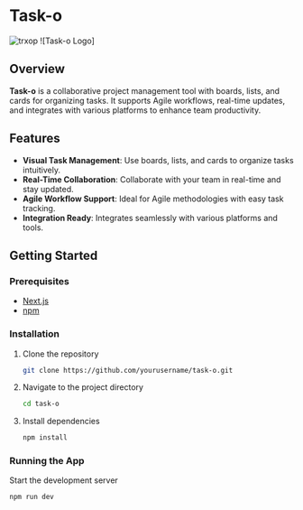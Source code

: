 # Task-o

![trxop](https://github.com/user-attachments/assets/e977caf9-0f9d-4d6f-9776-649b8b8d763e)
![Task-o Logo]

## Overview

**Task-o** is a collaborative project management tool with boards, lists, and cards for organizing tasks. It supports Agile workflows, real-time updates, and integrates with various platforms to enhance team productivity.

## Features

- **Visual Task Management**: Use boards, lists, and cards to organize tasks intuitively.
- **Real-Time Collaboration**: Collaborate with your team in real-time and stay updated.
- **Agile Workflow Support**: Ideal for Agile methodologies with easy task tracking.
- **Integration Ready**: Integrates seamlessly with various platforms and tools.

## Getting Started

### Prerequisites

- [Next.js](https://nextjs.org/)
- [npm](https://www.npmjs.com/)

### Installation

1. Clone the repository
    ```bash
    git clone https://github.com/yourusername/task-o.git
    ```
2. Navigate to the project directory
    ```bash
    cd task-o
    ```
3. Install dependencies
    ```bash
    npm install
    ```

### Running the App

Start the development server
```bash
npm run dev
